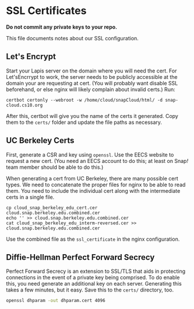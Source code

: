 # SSL Certificates

**Do not commit any private keys to your repo.**

This file documents notes about our SSL configuration.

## Let's Encrypt

Start your Lapis server on the domain where you will need the cert. For Let'sEncrrypt to work, the server needs to be publicly accessible at the domain your are requesting at cert. (You will probably want disable SSL beforehand, or else nginx will likely complain about invalid certs.)
Run:

```
certbot certonly --webroot -w /home/cloud/snapCloud/html/ -d snap-cloud.cs10.org
```

After this, certbot will give you the name of the certs it generated. Copy them to the `certs/` folder and update the file paths as necessary.

## UC Berkeley Certs
First, generate a CSR and key using `openssl`. Use the EECS website to request a new cert. (You need an EECS account to do this; at least on Snap<em>!</em> team member should be able to do this.)

When generating a cert from UC Berkeley, there are many possible cert types.
We need to concatenate the proper files for nginx to be able to read them.
You need to include the individual cert along with the intermediate certs in a single file.

```
cp cloud_snap_berkeley_edu_cert.cer cloud.snap.berkeley.edu.combined.cer
echo '' >> cloud.snap.berkeley.edu.combined.cer
cat cloud_snap_berkeley_edu_interm-reversed.cer >> cloud.snap.berkeley.edu.combined.cer
```

Use the combined file as the `ssl_certificate` in the nginx configuration.

## Diffie-Hellman Perfect Forward Secrecy
Perfect Forward Secrecy is an extension to SSL/TLS that aids in protecting connections in the event of a private key being comprised.
To do enable this, you need generate an additional key on each server. Generating this takes a few minutes, but it easy. Save this to the `certs/` directory, too.

```sh
openssl dhparam -out dhparam.cert 4096
```
